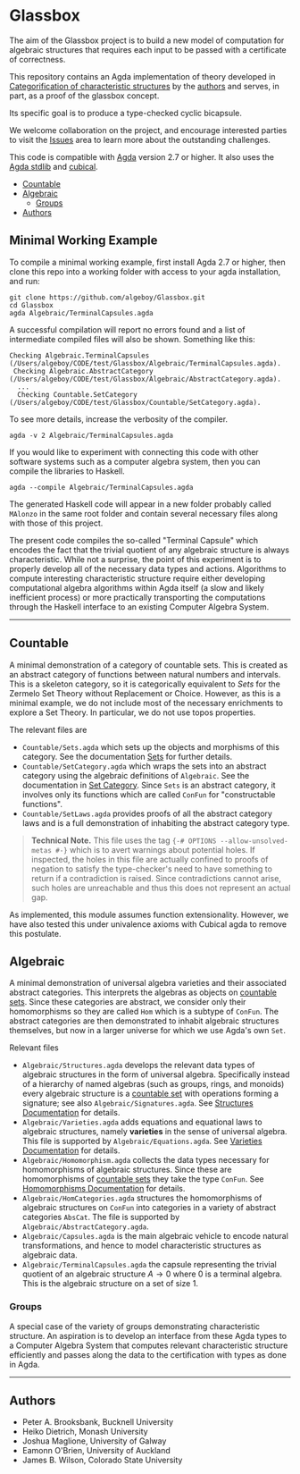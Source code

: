 # Glassbox <!-- omit in toc --> 

The aim of the Glassbox project is to build a new model of computation for algebraic structures that requires each input to be passed with 
a certificate of correctness. 

This repository contains an Agda implementation of theory developed in [Categorification of characteristic structures](https://arxiv.org/abs/2502.01138) by the [authors](#authors) and serves, in part, as a proof of the glassbox concept. 

Its specific goal is to produce a type-checked cyclic bicapsule. 

We welcome collaboration on the project, and encourage interested parties to visit the [Issues](https://github.com/algeboy/Glassbox/issues) area to learn more about the outstanding challenges.

This code is compatible with [Agda](https://agda.readthedocs.io/en/latest/getting-started/what-is-agda.html) version 2.7 or higher. It also uses the [Agda stdlib](https://github.com/agda/agda-stdlib) and [cubical](https://github.com/agda/cubical).

- [Countable](#countable)
- [Algebraic](#algebraic)
	- [Groups](#groups)
- [Authors](#authors)

## Minimal Working Example

To compile a minimal working example, first install Agda 2.7 or higher, then clone this repo into a working folder with access to your agda installation, and run:
```
git clone https://github.com/algeboy/Glassbox.git
cd Glassbox
agda Algebraic/TerminalCapsules.agda
```
A successful compilation will report no errors found and a list of intermediate compiled files will also be shown. Something like this:
```
Checking Algebraic.TerminalCapsules (/Users/algeboy/CODE/test/Glassbox/Algebraic/TerminalCapsules.agda).
 Checking Algebraic.AbstractCategory (/Users/algeboy/CODE/test/Glassbox/Algebraic/AbstractCategory.agda).
  ...
  Checking Countable.SetCategory (/Users/algeboy/CODE/test/Glassbox/Countable/SetCategory.agda).
```
To see more details, increase the verbosity of the compiler.
```
agda -v 2 Algebraic/TerminalCapsules.agda
```
If you would like to experiment with connecting this code with other software systems such as a computer algebra system, then you can compile the libraries to Haskell.
```
agda --compile Algebraic/TerminalCapsules.agda
```
The generated Haskell code will appear in a new folder probably called `MAlonzo` in the same root folder and contain several necessary files along with those of this project.

The present code compiles the so-called "Terminal Capsule" which encodes the fact that the trivial quotient of any algebraic structure is always characteristic.  While not a surprise, the point of this experiment is to properly develop all of the necessary data types and actions.  Algorithms to compute interesting characteristic structure require either developing computational algebra algorithms within Agda itself (a slow and likely inefficient process) or more practically transporting the computations through the Haskell interface to an existing Computer Algebra System.

---

## Countable 

A minimal demonstration of a category of countable sets.  This is created as an abstract category of functions between natural numbers and intervals.  This is a skeleton category, so it is categorically equivalent to $Sets$ for the Zermelo Set Theory without Replacement or Choice.  However, as this is a minimal example, we do not include most of the necessary enrichments to explore a Set Theory.  In particular, we do not use topos properties.

The relevant files are 
 * `Countable/Sets.agda` which sets up the objects and morphisms of this category. See the documentation [Sets](Countable/Sets.md) for further details.
 * `Countable/SetCategory.agda` which wraps the sets into an abstract category using the algebraic definitions of `Algebraic`. See the documentation in [Set Category](Countable/SetCategory.md). Since `Sets` is an abstract category, it involves only its functions which are called `ConFun` for "constructable functions".
 * `Countable/SetLaws.agda` provides proofs of all the abstract category laws and is a full demonstration of inhabiting the abstract category type.
> **Technical Note.** This file uses the tag `{-# OPTIONS --allow-unsolved-metas #-}` which is to avert warnings about potential holes.  If inspected, the holes in this file are actually confined to proofs of negation to satisfy the type-checker's need to have something to return if a contradiction is raised.  Since contradictions cannot arise, such holes are unreachable and thus this does not represent an actual gap.

As implemented, this module assumes function extensionality.  However, we have also tested this under univalence axioms with Cubical agda to remove this postulate. 

## Algebraic 

A minimal demonstration of universal algebra varieties and their associated abstract categories.  This interprets the algebras as objects on [countable sets](#countable).  Since these categories are abstract, we consider only their homomorphisms so they are called `Hom` which is a subtype of `ConFun`.  The abstract categories are then demonstrated to inhabit algebraic structures themselves, but now in a larger universe for which we use Agda's own `Set`.

Relevant files
 * `Algebraic/Structures.agda` develops the relevant data types of algebraic structures in the form of universal algebra.  Specifically instead of a hierarchy of named algebras (such as groups, rings, and monoids) every algebraic structure is a [countable set](#countable) with operations forming a signature; see also `Algebraic/Signatures.agda`.  See [Structures Documentation](Algebraic/Structures.md) for details.
 * `Algebraic/Varieties.agda` adds equations and equational laws to algebraic structures, namely **varieties** in the sense of universal algebra. This file is supported by `Algebraic/Equations.agda`. See [Varieties Documentation](Algebraic/Varieties.md) for details.
 * `Algebraic/Homomorphism.agda` collects the data types necessary for homomorphisms of algebraic structures.  Since these are homomorphisms of [countable sets](#countable) they take the type `ConFun`. See [Homomorphisms Documentation](Algebraic/Homomorphism.md) for details.
 * `Algebraic/HomCategories.agda` structures the homomorphisms of algebraic structures on `ConFun` into categories in a variety of abstract categories `AbsCat`. The file is supported by `Algebraic/AbstractCategory.agda`.
 * `Algebraic/Capsules.agda` is the main algebraic vehicle to encode natural transformations, and hence to model characteristic structures as algebraic data.
 * `Algebraic/TerminalCapsules.agda` the capsule representing the trivial quotient of an algebraic structure $A\to 0$ where $0$ is a terminal algebra. This is the algebraic structure on a set of size 1.

### Groups

A special case of the variety of groups demonstrating characteristic structure.  An aspiration is to develop an interface from these Agda types to a Computer Algebra System that computes relevant characteristic structure efficiently and passes along the data to the certification with types as done in Agda.


---

## Authors

 * Peter A. Brooksbank, Bucknell University
 * Heiko Dietrich, Monash University
 * Joshua Maglione, University of Galway
 * Eamonn O'Brien, University of Auckland
 * James B. Wilson, Colorado State University

